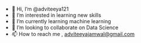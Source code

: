 - 👋 Hi, I’m @adviteeya121
- 👀 I’m interested in  learning new skills
- 🌱 I’m currently learning machine learning
- 💞️ I’m looking to collaborate on Data Science
- 📫 How to reach me , adviteeyajamwal@gmail.com

<!---
adviteeya121/adviteeya121 is a ✨ special ✨ repository because its `README.md` (this file) appears on your GitHub profile.
You can click the Preview link to take a look at your changes.
--->
